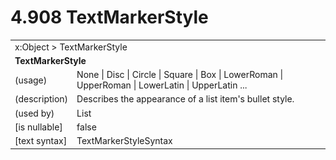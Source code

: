 <html dir="LTR" xmlns:mshelp="http://msdn.microsoft.com/mshelp" xmlns:ddue="http://ddue.schemas.microsoft.com/authoring/2003/5" xmlns:xlink="http://www.w3.org/1999/xlink" xmlns:tool="http://www.microsoft.com/tooltip">

<body>
 <input type="hidden" id="userDataCache" class="userDataStyle">
 <input type="hidden" id="hiddenScrollOffset">
 <img id="dropDownImage" style="display:none; height:0; width:0;" src="../local/drpdown.gif">
 <img id="dropDownHoverImage" style="display:none; height:0; width:0;" src="../local/drpdown_orange.gif">
 <img id="collapseImage" style="display:none; height:0; width:0;" src="../local/collapse.gif">
 <img id="expandImage" style="display:none; height:0; width:0;" src="../local/exp.gif">
 <img id="collapseAllImage" style="display:none; height:0; width:0;" src="../local/collall.gif">
 <img id="expandAllImage" style="display:none; height:0; width:0;" src="../local/expall.gif">
 <img id="copyImage" style="display:none; height:0; width:0;" src="../local/copycode.gif">
 <img id="copyHoverImage" style="display:none; height:0; width:0;" src="../local/copycodeHighlight.gif">
 <div id="header"><h1 class="heading">4.908 TextMarkerStyle</h1></div>

 <div id="mainSection">
 <div id="mainBody">
 <div id="allHistory" class="saveHistory" onsave="saveAll()" onload="loadAll()"></div>
 <p xmlns:wsd="http://wsdev.schemas.microsoft.com/authoring/2008/2" xmlns:msxsl="urn:schemas-microsoft-com:xslt" xmlns:script="urn:script" xmlns:build="urn:build">
 </p>
 <div id="sectionSection0" class="section" name="collapseableSection">
 <content xmlns="http://ddue.schemas.microsoft.com/authoring/2003/5" xmlns:wsd="http://wsdev.schemas.microsoft.com/authoring/2008/2" xmlns:msxsl="urn:schemas-microsoft-com:xslt" xmlns:script="urn:script" xmlns:build="urn:build">
 </content>
 </div>
 <div id="sectionSection1" class="section" name="collapseableSection">
 <content xmlns="http://ddue.schemas.microsoft.com/authoring/2003/5" xmlns:wsd="http://wsdev.schemas.microsoft.com/authoring/2008/2" xmlns:msxsl="urn:schemas-microsoft-com:xslt" xmlns:script="urn:script" xmlns:build="urn:build">
 <table class="ProtocolAuthoredTable" xmlns="">
 <tr><td colspan="2">
<mshelp:link keywords="c0d383e4-fcdb-4546-a06b-81c262fe2a5e" tabindex="0">x:Object</mshelp:link> &gt; <mshelp:link keywords="a41da177-a208-4055-95f6-6ab944c6853f" tabindex="0">TextMarkerStyle</mshelp:link> </td>
 </tr>
 <tr><td colspan="2">
 <b>TextMarkerStyle</b> </td>
 </tr>
 <tr><td><div class="indent0">(usage)</div></td>
 <td><mshelp:link keywords="bc325165-21cf-42e8-af01-cb6e41b5eeba" tabindex="0">None</mshelp:link> | <mshelp:link keywords="bc325165-21cf-42e8-af01-cb6e41b5eeba" tabindex="0">Disc</mshelp:link> | <mshelp:link keywords="bc325165-21cf-42e8-af01-cb6e41b5eeba" tabindex="0">Circle</mshelp:link> | <mshelp:link keywords="bc325165-21cf-42e8-af01-cb6e41b5eeba" tabindex="0">Square</mshelp:link> | <mshelp:link keywords="bc325165-21cf-42e8-af01-cb6e41b5eeba" tabindex="0">Box</mshelp:link> | <mshelp:link keywords="bc325165-21cf-42e8-af01-cb6e41b5eeba" tabindex="0">LowerRoman</mshelp:link> | <mshelp:link keywords="bc325165-21cf-42e8-af01-cb6e41b5eeba" tabindex="0">UpperRoman</mshelp:link> | <mshelp:link keywords="bc325165-21cf-42e8-af01-cb6e41b5eeba" tabindex="0">LowerLatin</mshelp:link> | <mshelp:link keywords="bc325165-21cf-42e8-af01-cb6e41b5eeba" tabindex="0">UpperLatin</mshelp:link> ...</td>
 </tr>
 <tr><td><div class="indent0">(description)</div></td>
 <td>Describes the appearance of a list item's bullet style.</td>
 </tr>
 <tr><td><div class="indent0">(used by)</div></td>
 <td><mshelp:link keywords="7b2c6ed3-c5b0-49b9-b5e3-276be4d88d85" tabindex="0">List</mshelp:link></td>
 </tr>
 <tr><td><div class="indent0">[is nullable]</div></td>
 <td>false</td>
 </tr>
 <tr><td><div class="indent0">[text syntax]</div></td>
 <td><mshelp:link keywords="bc325165-21cf-42e8-af01-cb6e41b5eeba" tabindex="0">TextMarkerStyleSyntax</mshelp:link></td>
 </tr>
</table>
 </content>
 </div>
 <!--[if gte IE 5]>
 <tool:tip element="languageFilterToolTip" avoidmouse="false"/>
 <![endif]-->
 </div>
 <a name="feedback"></a><span></span>
 </div>
</body></html>
